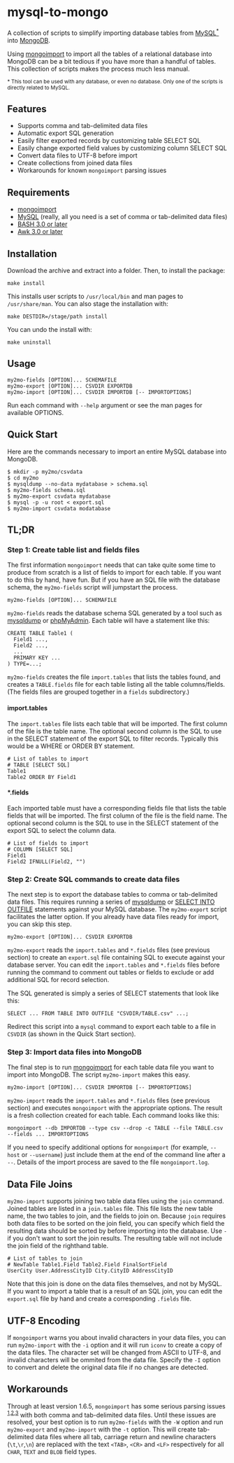 # mysql-to-mongo

A collection of scripts to simplify importing database tables from
[MySQL<sup>*</sup>](http://www.mysql.com/) into [MongoDB](http://www.mongodb.org/).

Using [mongoimport](http://www.mongodb.org/display/DOCS/Import+Export+Tools) to import all
the tables of a relational database into MongoDB can be a bit tedious if you have more than a
handful of tables. This collection of scripts makes the process much less manual.

<sub>* This tool can be used with any database, or even no database.
Only one of the scripts is directly related to MySQL.</sub>


## Features

* Supports comma and tab-delimited data files
* Automatic export SQL generation
* Easily filter exported records by customizing table SELECT SQL
* Easily change exported field values by customizing column SELECT SQL
* Convert data files to UTF-8 before import
* Create collections from joined data files
* Workarounds for known `mongoimport` parsing issues


## Requirements

* [mongoimport](http://www.mongodb.org/display/DOCS/Import+Export+Tools)
* [MySQL](http://www.mysql.com/) (really, all you need is a set of comma or tab-delimited data files)
* [BASH 3.0 or later](http://www.gnu.org/software/bash/)
* [Awk 3.0 or later](http://www.gnu.org/software/gawk/)


## Installation

Download the archive and extract into a folder. Then, to install the package:

	make install

This installs user scripts to `/usr/local/bin` and man pages to `/usr/share/man`.
You can also stage the installation with:

	make DESTDIR=/stage/path install

You can undo the install with:

	make uninstall


## Usage

	my2mo-fields [OPTION]... SCHEMAFILE
	my2mo-export [OPTION]... CSVDIR EXPORTDB
	my2mo-import [OPTION]... CSVDIR IMPORTDB [-- IMPORTOPTIONS]

Run each command with `--help` argument or see the man pages for available OPTIONS.


## Quick Start

Here are the commands necessary to import an entire MySQL database into MongoDB.

	$ mkdir -p my2mo/csvdata
	$ cd my2mo
	$ mysqldump --no-data mydatabase > schema.sql
	$ my2mo-fields schema.sql
	$ my2mo-export csvdata mydatabase
	$ mysql -p -u root < export.sql
	$ my2mo-import csvdata modatabase


## TL;DR

### Step 1: Create table list and fields files

The first information `mongoimport` needs that can take quite some time to produce
from scratch is a list of fields to import for each table. If you want to do
this by hand, have fun. But if you have an SQL file with the database schema,
the `my2mo-fields` script will jumpstart the process.

	my2mo-fields [OPTION]... SCHEMAFILE

`my2mo-fields` reads the database schema SQL generated by a tool such as
[mysqldump](http://dev.mysql.com/doc/refman/5.5/en/mysqldump.html)
or [phpMyAdmin](http://www.phpmyadmin.net/). Each table will have a statement like this:

	CREATE TABLE Table1 (
	  Field1 ...,
	  Field2 ...,
	  ...
	  PRIMARY KEY ...
	) TYPE=...;

`my2mo-fields` creates the file `import.tables` that lists the tables found, and creates a
`TABLE.fields` file for each table listing all the table columns/fields. (The fields files
are grouped together in a `fields` subdirectory.)

#### import.tables

The `import.tables` file lists each table that will be imported.
The first column of the file is the table name.
The optional second column is the SQL to use in the SELECT statement of the export SQL
to filter records. Typically this would be a WHERE or ORDER BY statement.

	# List of tables to import
	# TABLE [SELECT SQL]
	Table1
	Table2 ORDER BY Field1

#### *.fields

Each imported table must have a corresponding fields file that lists the table fields
that will be imported. The first column of the file is the field name.
The optional second column is the SQL to use in the SELECT statement of the export SQL
to select the column data.

	# List of fields to import
	# COLUMN [SELECT SQL]
	Field1
	Field2 IFNULL(Field2, "")

### Step 2: Create SQL commands to create data files

The next step is to export the database tables to comma or tab-delimited data files. This requires
running a series of [mysqldump](http://dev.mysql.com/doc/refman/5.5/en/mysqldump.html)
or [SELECT INTO OUTFILE](http://dev.mysql.com/doc/refman/5.5/en/select.html)
statements against your MySQL database. The `my2mo-export` script facilitates the latter option.
If you already have data files ready for import, you can skip this step.

	my2mo-export [OPTION]... CSVDIR EXPORTDB

`my2mo-export` reads the `import.tables` and `*.fields` files (see previous section) to create
an `export.sql` file containing SQL to execute against your database server.
You can edit the `import.tables` and `*.fields` files before running the command
to comment out tables or fields to exclude or add additional SQL for record selection.

The SQL generated is simply a series of SELECT statements that look like this:

	SELECT ... FROM TABLE INTO OUTFILE "CSVDIR/TABLE.csv" ...;

Redirect this script into a `mysql` command to export each table to a file in `CSVDIR`
(as shown in the Quick Start section).

### Step 3: Import data files into MongoDB

The final step is to run [mongoimport](http://www.mongodb.org/display/DOCS/Import+Export+Tools) for
each table data file you want to import into MongoDB. The script `my2mo-import` makes this easy.

	my2mo-import [OPTION]... CSVDIR IMPORTDB [-- IMPORTOPTIONS]

`my2mo-import` reads the `import.tables` and `*.fields` files (see previous section) and executes
`mongoimport` with the appropriate options. The result is a fresh collection created for each table.
Each command looks like this:

	mongoimport --db IMPORTDB --type csv --drop -c TABLE --file TABLE.csv --fields ... IMPORTOPTIONS

If you need to specify additional options for `mongoimport` (for example, `--host` or `--username`)
just include them at the end of the command line after a `--`.
Details of the import process are saved to the file `mongoimport.log`.

## Data File Joins

`my2mo-import` supports joining two table data files using the `join` command. Joined tables are listed
in a `join.tables` file. This file lists the new table name, the two tables to join,
and the fields to join on. Because `join` requires both data files to be sorted on the join field,
you can specify which field the resulting data should be sorted by before importing
into the database. Use `-` if you don't want to sort the join results. The resulting table
will not include the join field of the righthand table.

	# List of tables to join
	# NewTable Table1.Field Table2.Field FinalSortField
	UserCity User.AddressCityID City.CityID AddressCityID

Note that this join is done on the data files themselves, and not by MySQL. If you want to import
a table that is a result of an SQL join, you can edit the `export.sql` file by hand and create
a corresponding `.fields` file.


## UTF-8 Encoding

If `mongoimport` warns you about invalid characters in your data files, you can run `my2mo-import` with
the `-i` option and it will run `iconv` to create a copy of the data files. The character
set will be changed from ASCII to UTF-8, and invalid characters will be ommited from the data file.
Specify the `-I` option to convert and delete the original data file if no changes are detected.


## Workarounds

Through at least version 1.6.5, `mongoimport` has some serious parsing issues
<sup>[1](http://jira.mongodb.org/browse/SERVER-2379),[2](http://jira.mongodb.org/browse/SERVER-805),[3](http://jira.mongodb.org/browse/SERVER-2604)</sup>
with both comma and tab-delimited data files. Until these issues are resolved,
your best option is to run `my2mo-fields` with the `-W` option and run
`my2mo-export` and `my2mo-import` with the `-t` option. This will create tab-delimited data files
where all tab, carriage return and newline characters (`\t`,`\r`,`\n`) are replaced
with the text `<TAB>`, `<CR>` and `<LF>` respectively
for all `CHAR`, `TEXT` and `BLOB` field types.
